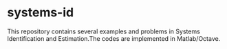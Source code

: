 # systems-id
This repository contains several examples and problems in Systems Identification and Estimation.The codes are implemented in Matlab/Octave.
